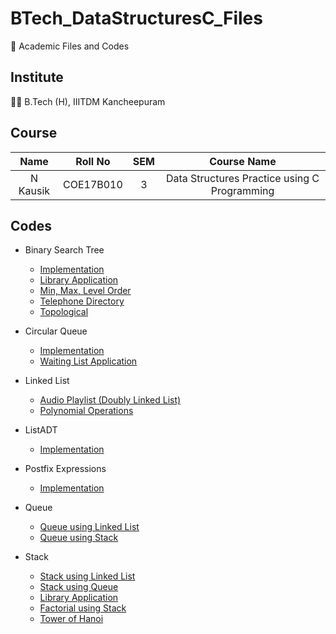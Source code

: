 # BTech_DataStructuresC_Files

📖 Academic Files and Codes

## Institute

🧑‍🎓 B.Tech (H), IIITDM Kancheepuram

## Course

|    Name    |   Roll No   | SEM |                 Course Name                  |
| :--------: | :---------: | :-: | :------------------------------------------: |
|  N Kausik  |  COE17B010  |  3  | Data Structures Practice using C Programming |

## Codes

 - Binary Search Tree
    - [Implementation](BST/BST.c)
    - [Library Application](BST/BST_Library.c)
    - [Min, Max, Level Order](BST/BST_MinMaxLevelOrder.c)
    - [Telephone Directory](BST/BST_TelephoneDirectory.c)
    - [Topological](BST/BST_Topological.c)

 - Circular Queue
    - [Implementation](CircularQueue/CircularQueue.c)
    - [Waiting List Application](CircularQueue/CircularQueue_WaitingList.c)

 - Linked List
    - [Audio Playlist (Doubly Linked List)](LinkedList/DoubleLinkedList_AudioPlaylist.c)
    - [Polynomial Operations](LinkedList/LinkedList_Polynomial.c)

 - ListADT
    - [Implementation](ListADT/ListADT.c)

 - Postfix Expressions
    - [Implementation](Postfix/ConvertPostfix.c)

 - Queue
    - [Queue using Linked List](Queue/Queue_usingLinkedList.c)
    - [Queue using Stack](Queue/Queue_usingStack.c)

 - Stack
    - [Stack using Linked List](Stack/Stack_usingLinkedList.c)
    - [Stack using Queue](Stack/Stack_usingQueue.c)
    - [Library Application](Stack/Stack_Library.c)
    - [Factorial using Stack](Stack/Stack_Factorial.c)
    - [Tower of Hanoi](Stack/Stack_TowerofHanoi.c)
